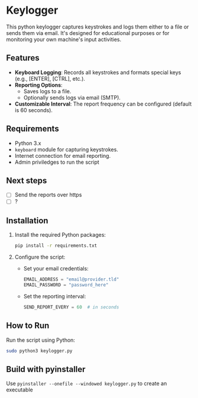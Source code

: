 # Keylogger

This python keylogger captures keystrokes and logs them either to a file or sends them via email. It's designed for educational purposes or for monitoring your own machine's input activities.

## Features

- **Keyboard Logging**: Records all keystrokes and formats special keys (e.g., [ENTER], [CTRL], etc.).
- **Reporting Options**: 
  - Saves logs to a file.
  - Optionally sends logs via email (SMTP).
- **Customizable Interval**: The report frequency can be configured (default is 60 seconds).

## Requirements

- Python 3.x
- `keyboard` module for capturing keystrokes.
- Internet connection for email reporting.
- Admin priviledges to run the script

## Next steps

- [ ] Send the reports over https
- [ ] ?

## Installation

1. Install the required Python packages:
    ```bash
    pip install -r requirements.txt
    ```

2. Configure the script:
   - Set your email credentials:
     ```python
     EMAIL_ADDRESS = "email@provider.tld"
     EMAIL_PASSWORD = "password_here"
     ```
   - Set the reporting interval:
     ```python
     SEND_REPORT_EVERY = 60  # in seconds
     ```

## How to Run

Run the script using Python:

```bash
sudo python3 keylogger.py
```

## Build with pyinstaller

Use `pyinstaller --onefile --windowed keylogger.py` to create an executable
